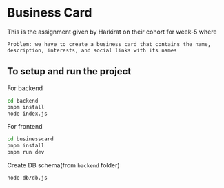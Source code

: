 # Business Card

This is the assignment given by Harkirat on their cohort for week-5 where

```
Problem: we have to create a business card that contains the name, description, interests, and social links with its names
```

## To setup and run the project

For backend

```bash
cd backend
pnpm install
node index.js
```

For frontend

```bash
cd businesscard
pnpm install
pnpm run dev
```

Create DB schema(from `backend` folder)

```bash
node db/db.js
```
